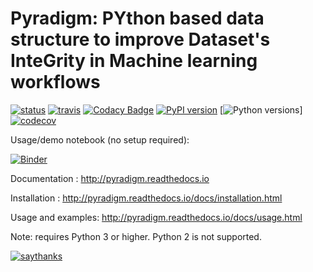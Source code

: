 # Pyradigm: PYthon based data structure to improve Dataset's InteGrity in Machine learning workflows

[![status](http://joss.theoj.org/papers/c5c231486d699bca982ca7ebd9cf32d2/status.svg)](http://joss.theoj.org/papers/c5c231486d699bca982ca7ebd9cf32d2)
[![travis](https://travis-ci.org/raamana/pyradigm.svg?branch=master)](https://travis-ci.org/raamana/pyradigm.svg?branch=master)
[![Codacy Badge](https://api.codacy.com/project/badge/Grade/cffd80f290544e2e824011bfccf35ff8)](https://www.codacy.com/app/raamana/pyradigm?utm_source=github.com&amp;utm_medium=referral&amp;utm_content=raamana/pyradigm&amp;utm_campaign=Badge_Grade)
[![PyPI version](https://badge.fury.io/py/pyradigm.svg)](https://badge.fury.io/py/pyradigm)
[![Python versions](https://img.shields.io/badge/python-2.7%2C%203.5%2C%203.6-blue.svg)]
[![codecov](https://codecov.io/gh/raamana/pyradigm/branch/master/graph/badge.svg)](https://codecov.io/gh/raamana/pyradigm)


Usage/demo notebook (no setup required): 

[![Binder](https://mybinder.org/badge_logo.svg)](https://mybinder.org/v2/gh/raamana/pyradigm/master?filepath=docs%2Fusage.ipynb)


Documentation : http://pyradigm.readthedocs.io

Installation : http://pyradigm.readthedocs.io/docs/installation.html

Usage and examples: http://pyradigm.readthedocs.io/docs/usage.html

Note: requires Python 3 or higher. Python 2 is not supported.

[![saythanks](https://img.shields.io/badge/say-thanks-ff69b4.svg)](https://saythanks.io/to/raamana)
